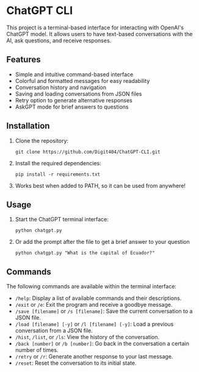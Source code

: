 # ChatGPT CLI

This project is a terminal-based interface for interacting with OpenAI's ChatGPT model. It allows users to have text-based conversations with the AI, ask questions, and receive responses.

## Features

- Simple and intuitive command-based interface
- Colorful and formatted messages for easy readability
- Conversation history and navigation
- Saving and loading conversations from JSON files
- Retry option to generate alternative responses
- AskGPT mode for brief answers to questions

## Installation

1. Clone the repository:

   ```shell
   git clone https://github.com/Digit404/ChatGPT-CLI.git
   ```

2. Install the required dependencies:

   ```shell
   pip install -r requirements.txt
   ```

3. Works best when added to PATH, so it can be used from anywhere!

## Usage

1. Start the ChatGPT terminal interface:

   ```shell
   python chatgpt.py
   ```

2. Or add the prompt after the file to get a brief answer to your question

	```shell
	python chatgpt.py "What is the capital of Ecuador?"
	```

## Commands

The following commands are available within the terminal interface:

- `/help`: Display a list of available commands and their descriptions.
- `/exit` or `/e`: Exit the program and receive a goodbye message.
- `/save [filename]` or `/s [filename]`: Save the current conversation to a JSON file.
- `/load [filename] [-y]` or `/l [filename] [-y]`: Load a previous conversation from a JSON file.
- `/hist`, `/list`, or `/ls`: View the history of the conversation.
- `/back [number]` or `/b [number]`: Go back in the conversation a certain number of times.
- `/retry` or `/r`: Generate another response to your last message.
- `/reset`: Reset the conversation to its initial state.